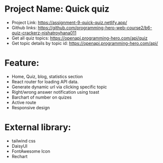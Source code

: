 # Project Name: Quick quiz
* Project Link: https://assignment-9-quick-quiz.netlify.app/
* Github links: https://github.com/programming-hero-web-course2/b6-quiz-crackerz-nishatroyhana011
* Get all quiz topics: https://openapi.programming-hero.com/api/quiz
* Get topic details by topic id: https://openapi.programming-hero.com/api/

# Feature:
* Home, Quiz, blog, statistics section
* React router for loading API data. 
* Generate dynamic url via clicking specific topic
* Right/wrong answer notification using toast
* Barchart of number on quizes
* Active route
* Responsive design

# External library:
* tailwind css
* DaisyUI
* FontAwesome Icon
* Rechart



